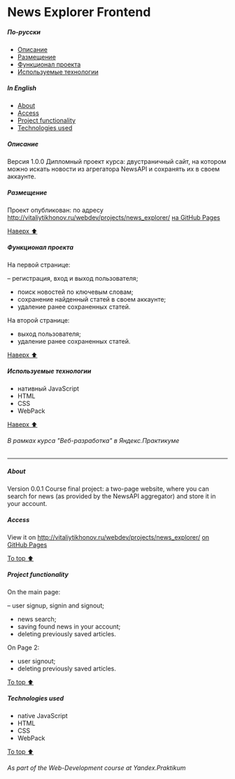 # News Explorer Frontend
<!-- toc -->
##### По-русски
- [Описание](#Описание)
- [Размещение](#Размещение)
- [Функционал проекта](#Функционал-проекта)
- [Используемые технологии](#Используемые-технологии)
##### In English
- [About](#About)
- [Access](#Access)
- [Project functionality](#Project-functionality)
- [Technologies used](#Technologies-used)
<!-- tocstop -->

##### Описание
Версия 1.0.0
Дипломный проект курса: двустраничный сайт, на котором можно искать новости из агрегатора NewsAPI и сохранять их в своем аккаунте.
##### Размещение
Проект опубликован:
по адресу http://vitaliytikhonov.ru/webdev/projects/news_explorer/
[на GitHub Pages](https://vitalytikhonov.github.io/News_Explorer_Frontend/)

[Наверх :arrow_up:](#news-explorer-frontend)
##### Функционал проекта

На первой странице:

– регистрация, вход и выход пользователя;
- поиск новостей по ключевым словам;
- сохранение найденный статей в своем аккаунте;
- удаление ранее сохраненных статей.

На второй странице:

- выход пользователя;
- удаление ранее сохраненных статей.

[Наверх :arrow_up:](#news-explorer-frontend)
##### Используемые технологии
- нативный JavaScript
- HTML
- CSS
- WebPack

[Наверх :arrow_up:](#news-explorer-frontend)
###### В рамках курса "Веб-разработка" в Яндекс.Практикуме
***
##### About
Version 0.0.1
Course final project: a two-page website, where you can search for news (as provided by the NewsAPI aggregator) and store it in your account.
##### Access
View it on http://vitaliytikhonov.ru/webdev/projects/news_explorer/
[on GitHub Pages](https://vitalytikhonov.github.io/News_Explorer_Frontend/)

[To top :arrow_up:](#news-explorer-frontend)
##### Project functionality

On the main page:

– user signup, signin and signout;
- news search;
- saving found news in your account;
- deleting previously saved articles.

On Page 2:

- user signout;
- deleting previously saved articles.

[To top :arrow_up:](#news-explorer-frontend)
##### Technologies used
- native JavaScript
- HTML
- CSS
- WebPack

[To top :arrow_up:](#news-explorer-frontend)
###### As part of the Web-Development course at Yandex.Praktikum
